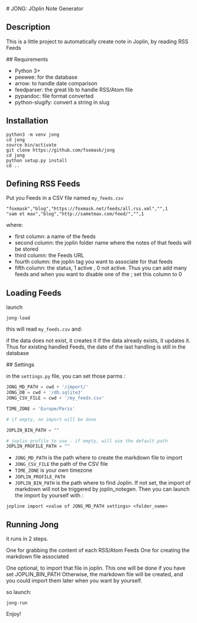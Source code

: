 # JONG: JOplin Note Generator

## Description

This is a little project to automatically create note in Joplin, by reading RSS Feeds

## Requirements

* Python 3+
* peewee: for the database
* arrow: to handle date comparison
* feedparser: the great lib to handle RSS/Atom file
* pypandoc: file format converted
* python-slugify: convert a string in slug

## Installation

```
python3 -m venv jong
cd jong
source bin/activate
git clone https://github.com/foxmask/jong
cd jong
python setup.py install
cd ..
```

## Defining RSS Feeds

Put you Feeds in a CSV file named `my_feeds.csv`

```csv
"foxmask","blog","https://foxmask.net/feeds/all.rss.xml","",1
"sam et max","blog","http://sametmax.com/feed/","",1
``` 
where:

* first column: a name of the feeds
* second column: the joplin folder name where the notes of that feeds will be stored
* third column: the Feeds URL
* fourth column: the joplin tag you want to associate for that feeds
* fifth column: the status, 1 active , 0 not active. Thus you can add many feeds and when you want to disable one of the ; set this column to 0

## Loading Feeds

launch

```
jong-load
```

this will read `my_feeds.csv` and:

if the data does not exist, it creates it
if the data already exists, it updates it. Thus for existing handled Feeds, the date of the last handling is still in the database 

## Settings 

in the `settings.py` file, you can set those parms :

```python  
JONG_MD_PATH = cwd + '/import/'
JONG_DB = cwd + '/db.sqlite3'
JONG_CSV_FILE = cwd + '/my_feeds.csv'

TIME_ZONE = 'Europe/Paris'

# if empty, no import will be done

JOPLIN_BIN_PATH = ""

# joplin profile to use - if empty, will use the default path
JOPLIN_PROFILE_PATH = ""
```

* `JONG_MD_PATH` is the path where to create the markdown file to import
* `JONG_CSV_FILE` the path of the CSV file
* `TIME_ZONE` is your own timezone
* `JOPLIN_PROFILE_PATH` 
* `JOPLIN_BIN_PATH` is the path where to find Joplin. If not set, the import of markdown will not be triggered by joplin_notegen.
Then you can launch the import by yourself with :

```
jopline import <value of JONG_MD_PATH settings> <folder_name>  
```

## Running Jong

it runs in 2 steps.

One for grabbing the content of each RSS/Atom Feeds
One for creating the markdown file associated 

One optional, to import that file in joplin. This one will be done if you have set JOPLIN_BIN_PATH
Otherwise, the markdown file will be created, and you could import them later when you want by yourself. 

so launch:
```
jong-run
``` 

Enjoy!